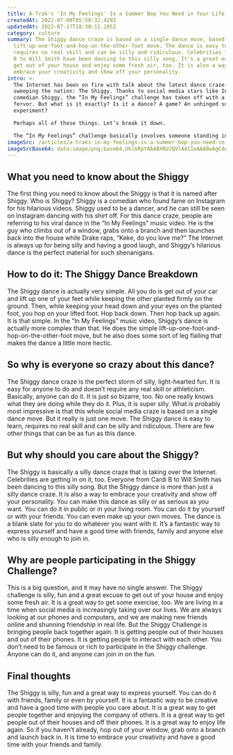 ```yaml
---
title: A-Trak's 'In My Feelings' Is a Summer Bop You Need in Your Life
createdAt: 2022-07-08T05:58:32.429Z
updatedAt: 2022-07-17T18:30:11.195Z
category: culture
summary: The Shiggy dance craze is based on a single dance move, based on the
  lift-up-one-foot-and-hop-on-the-other-foot move. The dance is easy to learn,
  requires no real skill and can be silly and ridiculous. Celebrities from Cardi
  B to Will Smith have been dancing to this silly song. It's a great excuse to
  get out of your house and enjoy some fresh air, too. It is also a way to
  embrace your creativity and show off your personality.
intro: >-
  The Internet has been on fire with talk about the latest dance craze
  sweeping the nation: The Shiggy. Thanks to social media stars like Instagram
  comedian Shiggy, the “In My Feelings” challenge has taken off with a viral
  fervor. But what is it exactly? Is it a dance? A game? An unhinged social
  experiment?

  Perhaps all of these things. Let’s break it down. 

  The “In My Feelings” challenge basically involves someone standing in a public place and dancing along to Drake’s new song, “In My Feelings.” If they are not at home or in their own car, they will have to record this dance and post it online for all their followers to see. It is essentially just an excuse for people to shirk their responsibilities and have fun. Nothing wrong with that!
imageSrc: /articles/a-traks-in-my-feelings-is-a-summer-bop-you-need-in-your-life.png
imageSrcBase64: data:image/png;base64,UklGRpYAAABXRUJQVlA4IIoAAABwAgCdASoKAAoAAUAmJbACdLcAQBQRDBNhHqmAAPKmRFYh/NF9VBrY7zQ6dxap3rI1seA3mU3eqxv9ULfGrhWkTUlHf2kxW204Am58KJnhGtKGAzM1BpfpH/euLUMHxP+P+ZR1Snsa5xK//DnD/xFD4/JfI1/7UOcFhpuUPwIeGK1jb/y75OgAAAA=
---
```


## What you need to know about the Shiggy

The first thing you need to know about the Shiggy is that it is named after Shiggy. Who is Shiggy? Shiggy is a comedian who found fame on Instagram for his hilarious videos. Shiggy used to be a dancer, and he can still be seen on Instagram dancing with his shirt off.
For this dance craze, people are referring to his viral dance in the “In My Feelings” music video. He is the guy who climbs out of a window, grabs onto a branch and then launches back into the house while Drake raps, “Keke, do you love me?”
The Internet is always up for being silly and having a good laugh, and Shiggy’s hilarious dance is the perfect material for such shenanigans.

## How to do it: The Shiggy Dance Breakdown

The Shiggy dance is actually very simple. All you do is get out of your car and lift up one of your feet while keeping the other planted firmly on the ground. Then, while keeping your head down and your eyes on the planted foot, you hop on your lifted foot. Hop back down. Then hop back up again. It is that simple.
In the “In My Feelings” music video, Shiggy’s dance is actually more complex than that. He does the simple lift-up-one-foot-and-hop-on-the-other-foot move, but he also does some sort of leg flailing that makes the dance a little more hectic.

## So why is everyone so crazy about this dance?

The Shiggy dance craze is the perfect storm of silly, light-hearted fun. It is easy for anyone to do and doesn’t require any real skill or athleticism. Basically, anyone can do it.
It is just so bizarre, too. No one really knows what they are doing while they do it. Plus, it is super silly. What is probably most impressive is that this whole social media craze is based on a single dance move. But it really is just one move.
The Shiggy dance is easy to learn, requires no real skill and can be silly and ridiculous. There are few other things that can be as fun as this dance.

## But why should you care about the Shiggy?

The Shiggy is basically a silly dance craze that is taking over the Internet. Celebrities are getting in on it, too. Everyone from Cardi B to Will Smith has been dancing to this silly song.
But the Shiggy dance is more than just a silly dance craze. It is also a way to embrace your creativity and show off your personality. You can make this dance as silly or as serious as you want. You can do it in public or in your living room. You can do it by yourself or with your friends.
You can even make up your own moves. The dance is a blank slate for you to do whatever you want with it.
It’s a fantastic way to express yourself and have a good time with friends, family and anyone else who is silly enough to join in.

## Why are people participating in the Shiggy Challenge?

This is a big question, and it may have no single answer. The Shiggy challenge is silly, fun and a great excuse to get out of your house and enjoy some fresh air. It is a great way to get some exercise, too.
We are living in a time when social media is increasingly taking over our lives. We are always looking at our phones and computers, and we are making new friends online and shunning friendship in real life.
But the Shiggy Challenge is bringing people back together again. It is getting people out of their houses and out of their phones. It is getting people to interact with each other.
You don’t need to be famous or rich to participate in the Shiggy challenge. Anyone can do it, and anyone can join in on the fun.

## Final thoughts

The Shiggy is silly, fun and a great way to express yourself. You can do it with friends, family or even by yourself. It is a fantastic way to be creative and have a good time with people you care about.
It is a great way to get people together and enjoying the company of others. It is a great way to get people out of their houses and off their phones. It is a great way to enjoy life again.
So if you haven’t already, hop out of your window, grab onto a branch and launch back in. It is time to embrace your creativity and have a good time with your friends and family.
